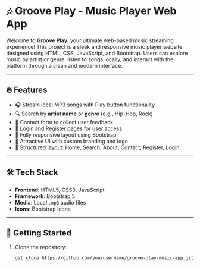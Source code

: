 # 🎶 Groove Play - Music Player Web App

Welcome to **Groove Play**, your ultimate web-based music streaming experience! This project is a sleek and responsive music player website designed using HTML, CSS, JavaScript, and Bootstrap. Users can explore music by artist or genre, listen to songs locally, and interact with the platform through a clean and modern interface.

---

## 🔥 Features

- 🎧 Stream local MP3 songs with Play button functionality
- 🔍 Search by **artist name** or **genre** (e.g., Hip-Hop, Rock)
- 📝 Contact form to collect user feedback
- 👤 Login and Register pages for user access
- 📱 Fully responsive layout using Bootstrap
- 🎨 Attractive UI with custom branding and logo
- 📂 Structured layout: Home, Search, About, Contact, Register, Login

---

## 🛠 Tech Stack

- **Frontend**: HTML5, CSS3, JavaScript
- **Framework**: Bootstrap 5
- **Media**: Local `.mp3` audio files
- **Icons**: Bootstrap Icons

---


## 🚀 Getting Started

1. Clone the repository:
   ```bash
   git clone https://github.com/yourusername/groove-play-music-app.git
